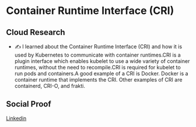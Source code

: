 # Container Runtime Interface (CRI)

## Cloud Research

- ✍️ I learned about the Container Runtime Interface (CRI) and how it is used by Kubernetes to communicate with container runtimes.CRI is a plugin interface which enables kubelet to use a wide variety of container runtimes, without the need to recompile.CRI is required for kubelet to run pods and containers.A good example of a CRI is Docker. Docker is a container runtime that implements the CRI. Other examples of CRI are containerd, CRI-O, and frakti.

## Social Proof

[Linkedin](https://www.linkedin.com/feed/update/urn:li:activity:7086380468903804928/)
